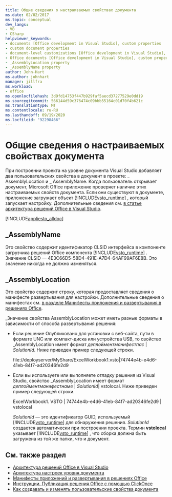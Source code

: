```yaml
---
title: Общие сведения о настраиваемых свойствах документа
ms.date: 02/02/2017
ms.topic: conceptual
dev_langs:
- VB
- CSharp
helpviewer_keywords:
- documents [Office development in Visual Studio], custom properties
- custom document properties
- document-level customizations [Office development in Visual Studio], custom properties
- Office documents [Office development in Visual Studio], custom properties
- _AssemblyLocation property
- _AssemblyName property
author: John-Hart
ms.author: johnhart
manager: jillfra
ms.workload:
- office
ms.openlocfilehash: 3d9fd14753f447b929faf5aecd37277529e0dd19
ms.sourcegitcommit: 566144d59c376474c09bbb55164c01d70f4b621c
ms.translationtype: MT
ms.contentlocale: ru-RU
ms.lasthandoff: 09/19/2020
ms.locfileid: "92298466"
---
```

# <a name="custom-document-properties-overview"></a>Общие сведения о настраиваемых свойствах документа

При построении проекта на уровне документа Visual Studio добавляет два пользовательских свойства в документ в проекте: \_ AssemblyLocation и \_ AssemblyName. Когда пользователь открывает документ, Microsoft Office приложение проверяет наличие этих настраиваемых свойств документа. Если они существуют в документе, приложение загружает объект [!INCLUDE[vsto_runtime](../vsto/includes/vsto-runtime-md.md)] , который запускает настройку. Дополнительные сведения см. [в статье архитектура решений Office в Visual Studio](../vsto/architecture-of-office-solutions-in-visual-studio.md).

 [!INCLUDE[appliesto_alldoc](../vsto/includes/appliesto-alldoc-md.md)]

## <a name="_assemblyname"></a>\_AssemblyName

Это свойство содержит идентификатор CLSID интерфейса в компоненте загрузчика решений Office компонента [!INCLUDE[vsto_runtime](../vsto/includes/vsto-runtime-md.md)] . Значение CLSID — 4E3C66D5-58D4-491E-A7D4-64AF99AF6E8B. Это значение никогда не должно изменяться.

## <a name="_assemblylocation"></a>\_AssemblyLocation

Это свойство содержит строку, которая предоставляет сведения о манифесте развертывания для настройки. Дополнительные сведения о манифестах см. [в разделе Манифесты приложения и развертывания в решениях Office](../vsto/application-and-deployment-manifests-in-office-solutions.md).

 \_Значение свойства AssemblyLocation может иметь разные форматы в зависимости от способа развертывания решения:

- Если решение Опубликовано для установки с веб-сайта, пути в формате UNC или компакт-диска или устройства USB, то свойство _AssemblyLocation имеет формат *деплойментманифестпас* | *SolutionId*. Ниже приведен пример следующей строки.

     file://deployserver/MyShare/ExcelWorkbook1.vsto|74744e4b-e4d6-41eb-84f7-ad20346fe2d9

- Если вы используете или выполняете отладку решения из Visual Studio, свойство _AssemblyLocation имеет формат *деплойментманифестнаме* | *SolutionId*| vstolocal. Ниже приведен пример следующей строки.

     ExcelWorkbook1. VSTO | 74744e4b-e4d6-41eb-84f7-ad20346fe2d9 | vstolocal

  *SolutionId* — это идентификатор GUID, используемый [!INCLUDE[vsto_runtime](../vsto/includes/vsto-runtime-md.md)] для обнаружения решения. *SolutionId* создается автоматически при построении проекта. Термин **vstolocal** указывает [!INCLUDE[vsto_runtime](../vsto/includes/vsto-runtime-md.md)] , что сборка должна быть загружена из той же папки, что и документ.

## <a name="see-also"></a>См. также раздел

- [Архитектура решений Office в Visual Studio](../vsto/architecture-of-office-solutions-in-visual-studio.md)
- [Архитектура настроек уровня документа](../vsto/architecture-of-document-level-customizations.md)
- [Манифесты приложений и развертывания в решениях Office](../vsto/application-and-deployment-manifests-in-office-solutions.md)
- [Инструкции. Публикация решения Office с помощью ClickOnce](/previous-versions/bb386095(v=vs.110))
- [Как создавать и изменять пользовательские свойства документа](../vsto/how-to-create-and-modify-custom-document-properties.md)